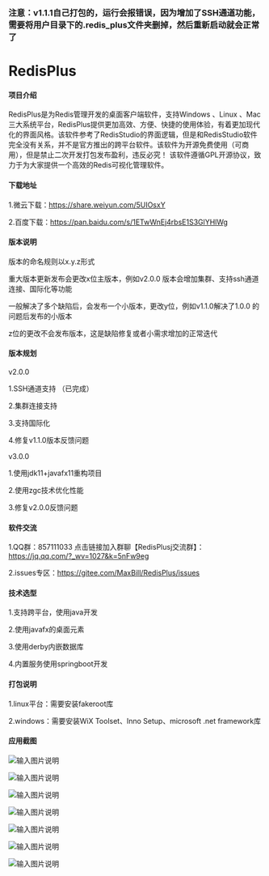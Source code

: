 ### 注意：v1.1.1自己打包的，运行会报错误，因为增加了SSH通道功能，需要将用户目录下的.redis_plus文件夹删掉，然后重新启动就会正常了

# RedisPlus

#### 项目介绍

RedisPlus是为Redis管理开发的桌面客户端软件，支持Windows 、Linux 、Mac三大系统平台，RedisPlus提供更加高效、方便、快捷的使用体验，有着更加现代化的界面风格。该软件参考了RedisStudio的界面逻辑，但是和RedisStudio软件完全没有关系，并不是官方推出的跨平台软件。该软件为开源免费使用（可商用），但是禁止二次开发打包发布盈利，违反必究！ 该软件遵循GPL开源协议，致力于为大家提供一个高效的Redis可视化管理软件。

#### 下载地址

1.微云下载：https://share.weiyun.com/5UIOsxY

2.百度下载：https://pan.baidu.com/s/1ETwWnEj4rbsE1S3GlYHlWg


#### 版本说明

版本的命名规则以x.y.z形式

重大版本更新发布会更改x位主版本，例如v2.0.0 版本会增加集群、支持ssh通道连接、国际化等功能

一般解决了多个缺陷后，会发布一个小版本，更改y位，例如v1.1.0解决了1.0.0 的问题后发布的小版本

z位的更改不会发布版本，这是缺陷修复或者小需求增加的正常迭代


#### 版本规划

v2.0.0

1.SSH通道支持 （已完成）

2.集群连接支持

3.支持国际化

4.修复v1.1.0版本反馈问题


v3.0.0

1.使用jdk11+javafx11重构项目

2.使用zgc技术优化性能

3.修复v2.0.0反馈问题


#### 软件交流

1.QQ群：857111033  点击链接加入群聊【RedisPlusj交流群】：https://jq.qq.com/?_wv=1027&k=5nFw9eg

2.issues专区：https://gitee.com/MaxBill/RedisPlus/issues
 

#### 技术选型

1.支持跨平台，使用java开发

2.使用javafx的桌面元素

3.使用derby内嵌数据库

4.内置服务使用springboot开发


#### 打包说明

1.linux平台：需要安装fakeroot库

2.windows：需要安装WiX Toolset、Inno Setup、microsoft .net framework库

#### 应用截图

![输入图片说明](https://images.gitee.com/uploads/images/2018/0917/143612_a7381776_1252126.png "深度截图_com.maxbill.MainApplication_20180917142650.png")

![输入图片说明](https://images.gitee.com/uploads/images/2018/0917/143636_9ddd2654_1252126.png "深度截图_com.maxbill.MainApplication_20180917142708.png")

![输入图片说明](https://images.gitee.com/uploads/images/2018/0917/143649_8af0a861_1252126.png "深度截图_com.maxbill.MainApplication_20180917142726.png")

![输入图片说明](https://images.gitee.com/uploads/images/2018/0917/143659_a2e1bd9b_1252126.png "深度截图_com.maxbill.MainApplication_20180917142741.png")

![输入图片说明](https://images.gitee.com/uploads/images/2018/0917/143714_81d8a576_1252126.png "深度截图_com.maxbill.MainApplication_20180917142749.png")

![输入图片说明](https://images.gitee.com/uploads/images/2018/0917/143724_227d3df1_1252126.png "深度截图_com.maxbill.MainApplication_20180917142829.png")

![输入图片说明](https://images.gitee.com/uploads/images/2018/0917/143733_073bd1ef_1252126.png "深度截图_com.maxbill.MainApplication_20180917142840.png")
